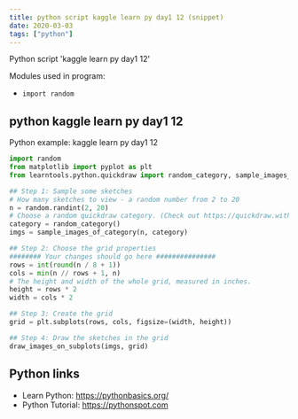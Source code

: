 ```yaml
---
title: python script kaggle learn py day1 12 (snippet)
date: 2020-03-03
tags: ["python"]
---
```

Python script 'kaggle learn py day1 12'


Modules used in program: 
* `import random`

## python kaggle learn py day1 12

Python example: kaggle learn py day1 12

```python
import random
from matplotlib import pyplot as plt
from learntools.python.quickdraw import random_category, sample_images_of_category, draw_images_on_subplots

## Step 1: Sample some sketches
# How many sketches to view - a random number from 2 to 20
n = random.randint(2, 20)
# Choose a random quickdraw category. (Check out https://quickdraw.withgoogle.com/data for an overview of categories)
category = random_category()
imgs = sample_images_of_category(n, category)

## Step 2: Choose the grid properties
######## Your changes should go here ###############
rows = int(round(n / 8 + 1))
cols = min(n // rows + 1, n)
# The height and width of the whole grid, measured in inches.
height = rows * 2
width = cols * 2

## Step 3: Create the grid
grid = plt.subplots(rows, cols, figsize=(width, height))

## Step 4: Draw the sketches in the grid
draw_images_on_subplots(imgs, grid)

```

## Python links

- Learn Python: https://pythonbasics.org/
- Python Tutorial: https://pythonspot.com
